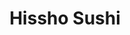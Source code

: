 ---
layout: place
title: Hissho Sushi
permalink: /tennessee/nashville/hissho-sushi.html
stateAbbr: TN
stateName: Tennessee
cityName: Nashville
seo:
  type: restaurant
  links: http://www.hisshosushi.com/
place_id: ChIJS1K3Q61uZIgR-E_0OZm1ikg
photos:
  - name: >-
      places/ChIJS1K3Q61uZIgR-E_0OZm1ikg/photos/AeeoHcKe0r65endEGrQYN6u5FaxHgQA-gEp4WBf2j5iYDgFJdJeoMieQH_2hUK6On6nfUiZtqMd7epdZJ7niNgPHl6Gu1WQmA_pome2nOk4X5mNvZUH_A3VTAq82Gwna4_h7_Oqn5FZpeLL-2BVoFTKgTfF23UiZIwDK62xL66nJQLidIF0oJKNip2Gi10FoBiSOoU2MD5H3Lnp-GfGM8Y6ve_tyGnMVqeEE6NP43ylrXkgq4ADEz0O8Ijv7xpLOE9vVyf5OaKxSpgVT7MVHKgjm-vIMJ97mxd0q5nZkSzf28Cp-bSiYlrBxWahknkB0jzThg8d4ZEW34Qkw352EyBk8xtCG_JETipv4lkmazfPVYa0KK0m-6Eu9iJefAHGDdJIfMJS1bm5xcBUBUBgSHrbtl7x3cw7B20wytR96z4__DihQmA
    widthPx: 4000
    heightPx: 3000
    authorAttributions:
      - displayName: Jordan
        uri: https://maps.google.com/maps/contrib/113786755451382592469
        photoUri: >-
          https://lh3.googleusercontent.com/a-/ALV-UjWgcfg0T-XcblArlBepPNlIHsJouxLgubOTYPLMxOHUzSM9g5_2pw=s100-p-k-no-mo
    flagContentUri: >-
      https://www.google.com/local/imagery/report/?cb_client=maps_api_places.places_api&image_key=!1e10!2sCIHM0ogKEICAgICUmvODBw&hl=en-US
    googleMapsUri: >-
      https://www.google.com/maps/place//data=!3m4!1e2!3m2!1sCIHM0ogKEICAgICUmvODBw!2e10!4m2!3m1!1s0x88646ead43b7524b:0x488ab59939f44ff8
  - name: >-
      places/ChIJS1K3Q61uZIgR-E_0OZm1ikg/photos/AeeoHcLLn54fBpomibpxCd_UgxTr3wRt5SL1lMgeVgdsa-1JdimllpwJIeZ3xp0rNhiSUXKiAsmpwT-3qYSU_xeJWueXJu4nZ1HQtLWMmZMn5zynFzW26T8J2CS77yIqp8qD5aL3-r__WeonmqYfGtDEANzuC403LRLrqyv3jqSb7nSRVivYeueOsjvzCXg7TodSNIRvXj9cKDovKFu23ztT5-Yg92IImub-MhRjZFRW46Llx7VXNQqG5FC6la9J1FmQeySrd1YyyXPdSZew323ki8QaerA1fjlPtBJtb2rCmEAY72E02X8yVEet5SUtZI2p4wkihrsk7jM7jkrrIrZSIBuGQjxgN0Ba4A6OE70njfPPRfA2bYUSm6I_xzaD9aKbqhvr75PCbTBpCh3F4Nr5E-asCz64AeDfvBn8zjfGpT7ioXY
    widthPx: 3024
    heightPx: 4032
    authorAttributions:
      - displayName: Silver Cummings
        uri: https://maps.google.com/maps/contrib/102031944848709638647
        photoUri: >-
          https://lh3.googleusercontent.com/a-/ALV-UjVX6fIPvvgzLi8O3ZNCUjzaRng1SN0dI4vkwzX0YF30IJWViOJF=s100-p-k-no-mo
    flagContentUri: >-
      https://www.google.com/local/imagery/report/?cb_client=maps_api_places.places_api&image_key=!1e10!2sCIHM0ogKEICAgIDJyK3brAE&hl=en-US
    googleMapsUri: >-
      https://www.google.com/maps/place//data=!3m4!1e2!3m2!1sCIHM0ogKEICAgIDJyK3brAE!2e10!4m2!3m1!1s0x88646ead43b7524b:0x488ab59939f44ff8
  - name: >-
      places/ChIJS1K3Q61uZIgR-E_0OZm1ikg/photos/AeeoHcLJvkQGqVVWXgRxHO2DI4i0zbuEd4BT48svVS6tGeMs_t89E1MeBcEcnBF7PxcMAYCjQC42vZ1G01fttxJrJklOk4lK9vsCBYwjcA6XCEedlJvNRIBEuRz06-oGR67VdnyNhuG1adgMydK1dcuII7ibkqlz3hExRZHuRdC7k1wObubu9zqgZebuC2rXwjTIH5BGgQ4J_QrFpoUM2ePWNy2g0IcdjqDjZSagfyVBxqcsk7RyaiQfXIJ19I272xcVpFgRHGXPJTRmdySLY_fDs39dBW7LEqAH8cvpefKMMKlUGiYNLQLzihZYaolBvYQVBD4I-qfi17Zg0mT7q7-cX3_hejhlVNJCu9YVPGllwP6aBJLPJsuUdf4uu8yGrCmXUaytPbu2RmoyT-NDUsBdkapyue_BM1gphFXVqKVty85nDA
    widthPx: 3024
    heightPx: 4032
    authorAttributions:
      - displayName: Northern Virginia
        uri: https://maps.google.com/maps/contrib/110080793047899558203
        photoUri: >-
          https://lh3.googleusercontent.com/a-/ALV-UjVSv3uJimd8yLQi847MohfFqUz0f1IYWOMw6tkNoDNGqZ2YzAf7=s100-p-k-no-mo
    flagContentUri: >-
      https://www.google.com/local/imagery/report/?cb_client=maps_api_places.places_api&image_key=!1e10!2sCIHM0ogKEICAgIDH4_L0IQ&hl=en-US
    googleMapsUri: >-
      https://www.google.com/maps/place//data=!3m4!1e2!3m2!1sCIHM0ogKEICAgIDH4_L0IQ!2e10!4m2!3m1!1s0x88646ead43b7524b:0x488ab59939f44ff8
  - name: >-
      places/ChIJS1K3Q61uZIgR-E_0OZm1ikg/photos/AeeoHcIOO2Sp5Tud6cvg8qmjwhZ9s4bFMBXrIFMXN1W7oggc7DidixY5BJLGbexT2kW0mvybX4AlqAATTD8hwU6B4zPCj5H951Gw7v0XrN38JUXGQjAXNwvC8DIPyz6mVytBQKjT0KlmnJFAQfEJwJeVnTmFFCdSmsT6-df1s44uhZggwdCiyokXKgT2O9JZZ6KyXWFy7cXyVWktVa1eaNClXPZJleGegcqj3evX30Cbn0kViyjSInMxK_3eBn_71V7xdi8E5Hga-0OX75FaHy58wdhxWvMEirbthiuY3_K3Wyv0Gicdlm-xfK-aqX_4zJyyy7pVA62wysu-wUDj8CmjJFiDbOGmwt9VEIcXMAcqb2xCal2apwmyE2J4EASqHqhk2se3OLM9_SogLaA_rZx2CLpXfllTLRR-uK6uKWhXAPPHPw
    widthPx: 3024
    heightPx: 4032
    authorAttributions:
      - displayName: Northern Virginia
        uri: https://maps.google.com/maps/contrib/110080793047899558203
        photoUri: >-
          https://lh3.googleusercontent.com/a-/ALV-UjVSv3uJimd8yLQi847MohfFqUz0f1IYWOMw6tkNoDNGqZ2YzAf7=s100-p-k-no-mo
    flagContentUri: >-
      https://www.google.com/local/imagery/report/?cb_client=maps_api_places.places_api&image_key=!1e10!2sCIHM0ogKEICAgIDH4_KWRQ&hl=en-US
    googleMapsUri: >-
      https://www.google.com/maps/place//data=!3m4!1e2!3m2!1sCIHM0ogKEICAgIDH4_KWRQ!2e10!4m2!3m1!1s0x88646ead43b7524b:0x488ab59939f44ff8
  - name: >-
      places/ChIJS1K3Q61uZIgR-E_0OZm1ikg/photos/AeeoHcIXDN0dQ-gxxGnZI7InkZ4yuKLul5RmViNVNKdFTtQxHzGk7QS_0EJoAc7hHzeHqXQ5bSZRzu0iYXunMiz5TPH_fXcCE3X-AHKvsxsV3eOEVMSC_tOe5ZXOgMMrfho57UiuCDvI8n0xzwMio49E5LeEWGxu_SDxaltPViCBh5mkDPZ4Onm5cVoJ4vEkNs6bMTzJYdn6mXQ6SYo2fLCZhyLGQ2xoeN-duPGsgULPFr0kQ5pTaaA0d28DNfkP8L5291dAssukFyvFxumSFl29-_qLbAboj1YgXuyfkwUQIj-fP2REcig131Q2iBv_Z20qcKqGei2om14VDDvjeqSmWnIVNVun9LwNH3fBk0bUh1ttyX2bWj7Rve1JW0s34-yJE_MCm4f_ZZGNk_QngfFJRhISHUN-506vqXUJDvT5ZACDGg
    widthPx: 3024
    heightPx: 4032
    authorAttributions:
      - displayName: Northern Virginia
        uri: https://maps.google.com/maps/contrib/110080793047899558203
        photoUri: >-
          https://lh3.googleusercontent.com/a-/ALV-UjVSv3uJimd8yLQi847MohfFqUz0f1IYWOMw6tkNoDNGqZ2YzAf7=s100-p-k-no-mo
    flagContentUri: >-
      https://www.google.com/local/imagery/report/?cb_client=maps_api_places.places_api&image_key=!1e10!2sCIHM0ogKEICAgIDH4_Khbw&hl=en-US
    googleMapsUri: >-
      https://www.google.com/maps/place//data=!3m4!1e2!3m2!1sCIHM0ogKEICAgIDH4_Khbw!2e10!4m2!3m1!1s0x88646ead43b7524b:0x488ab59939f44ff8
  - name: >-
      places/ChIJS1K3Q61uZIgR-E_0OZm1ikg/photos/AeeoHcL_CWppkBM_S9DRWsEmg9cEGDUJ_46ZVkD508-ajlF-CR78eQ3u8kxWk78P610nIqY-6cJFmbGGIVZwp-Z8jSWUrXAcG3mEM5pOPXQU2BYlt2xWKKrhSZUi-f5fa1RX4Lz_YwtMCHi6pleEzuTVT7nqUNTIKmpbcD_pVt5_fArV-KOvLgRaIgNUBx1kmQ6m0vc9R_5XC3UqzCH8NjpApsYuVvVZKTpTAbpjYpoJhq-wABUg-o5XuefVv8mjaoVF5I0B-UM5kwGwaVvA9frcpdWSzPi4katiTkvdhNLE9bNpD6IH2mj_nZMbYOBARhuvvURjjuSDoH3onx-BHsNuVtXeeqpgnEKDnIojbp7P2pHDkRsuCQEMMZoUjaVuXgXNJ9lS8P7GkUH1CrbCLqwFYLCe1QBcT3-T00iYhYVNiQ0
    widthPx: 4032
    heightPx: 3024
    authorAttributions:
      - displayName: Angela Khan-Norton
        uri: https://maps.google.com/maps/contrib/114636292523541691704
        photoUri: >-
          https://lh3.googleusercontent.com/a-/ALV-UjW1st0E_xEMHSpHz02aICRM-nDzFAHAjZxHVITyJdgFKuYHFCAhRA=s100-p-k-no-mo
    flagContentUri: >-
      https://www.google.com/local/imagery/report/?cb_client=maps_api_places.places_api&image_key=!1e10!2sCIHM0ogKEICAgIDMmuyXPg&hl=en-US
    googleMapsUri: >-
      https://www.google.com/maps/place//data=!3m4!1e2!3m2!1sCIHM0ogKEICAgIDMmuyXPg!2e10!4m2!3m1!1s0x88646ead43b7524b:0x488ab59939f44ff8
  - name: >-
      places/ChIJS1K3Q61uZIgR-E_0OZm1ikg/photos/AeeoHcLEI7kXn0uo02EzspkjQW4eWVJSIbNRTGsL36JGF4nDqNwi134xIV1nxagtmF-2JZfyyJc22TahimYsKvyipYteEWPXiNdF40sYuZve3rBQajwGl-9kD_8z_8orDZjG57KkTJmcbUtyXs0j9K7wek-Joej_9q03K-PbClRSJEOwqKiTeSDHJZNcVFtZTPC4spYOW4xOKIomxfbdwmDRHIUJt2OuY5nwriITgoJm5K5nbUsH_Sa22mI817Kho67sjqTN_GId_utRezxMzRTIWXcgJWqPh4_YtqyC7XxFsycrm_EInzF-QzYwiyu-76E5W_hu2hYumE_geKfTvaixfxWm9rYfUOd4xlvfX8LuLag8hvgTAyRveDu5op22yKRYBzWeh1SSYK0m2ZF5CcUcTgMx-L0GURuBdKCZPeZgzIfEXc5C
    widthPx: 3024
    heightPx: 3024
    authorAttributions:
      - displayName: Eugene Carbajal
        uri: https://maps.google.com/maps/contrib/106900476265136910698
        photoUri: >-
          https://lh3.googleusercontent.com/a-/ALV-UjWkepk9CrbXCW1gWg-2CfzhyrjCcUscwuTWfedtbODCoOwZY4Rx=s100-p-k-no-mo
    flagContentUri: >-
      https://www.google.com/local/imagery/report/?cb_client=maps_api_places.places_api&image_key=!1e10!2sCIHM0ogKEICAgICm8oypqgE&hl=en-US
    googleMapsUri: >-
      https://www.google.com/maps/place//data=!3m4!1e2!3m2!1sCIHM0ogKEICAgICm8oypqgE!2e10!4m2!3m1!1s0x88646ead43b7524b:0x488ab59939f44ff8
  - name: >-
      places/ChIJS1K3Q61uZIgR-E_0OZm1ikg/photos/AeeoHcKiAHRNX-nvnNdAmbD1bI-OELFXRXtAEfEif_jrSCuWcHZi6H0ccEXEoPcJs7fevxxK-ak5YUkSnY5KLWan8uXQi5xoaGek_DAYiNYhMXIJRMeQP_MGnKM2kEPrsJwep8QQ_pdiX2l61h812CJcbCFoT1jSO8zFG2eF-8MKaZ-6suxnj5R7HZDRgu1Ku1zTZ5vDaypljCGx3-NzjPhUEFaadzQ2eHIqYOotefstpMl_f14WlkGyq4T1X-efNtQiaGoJK9CMx2TBiqF73Y8IABQt_3-vmEH4FBu72OvcwNTDVCMaGj54XeZJjnC9Mk743BRnN0SgjhRyGZx7Vumy7Hx96bchRytN7Z8pYRH41ruP_L1OJq8xYZA-CJgFHycGYSyWl4jWkZdaEkTV_PKoTU71BJziMvhXL1Qpv_-rYwAd4g
    widthPx: 4032
    heightPx: 3024
    authorAttributions:
      - displayName: Thual Muang
        uri: https://maps.google.com/maps/contrib/104342565633141347041
        photoUri: >-
          https://lh3.googleusercontent.com/a-/ALV-UjWBGU28aCyk9bmGk1kua3rac2T1lqyaY3F2QREN176x4LobIMgC=s100-p-k-no-mo
    flagContentUri: >-
      https://www.google.com/local/imagery/report/?cb_client=maps_api_places.places_api&image_key=!1e10!2sCIHM0ogKEICAgIDa4NGCDQ&hl=en-US
    googleMapsUri: >-
      https://www.google.com/maps/place//data=!3m4!1e2!3m2!1sCIHM0ogKEICAgIDa4NGCDQ!2e10!4m2!3m1!1s0x88646ead43b7524b:0x488ab59939f44ff8
  - name: >-
      places/ChIJS1K3Q61uZIgR-E_0OZm1ikg/photos/AeeoHcKJrppNnlTw7RwJGbeeKfhTVg74KtA6c76rmWPphE-W9aD_DjRBLOv_SVWynE8Y-9X1UYHvaNiOgxY8s4fvwYorHr8guFQWp7A7UsVcl71QRIhiDpQyB26HFQGqzcuRQ7kguIX8A8AjeYbdHi2gm7D4bqahYHNJVrTRHB1JXizLXcZO9Y8ce_epqT9Td7lPBtzcaC0YghHzePUKO6TFvtsBvUJmdhDkIF1Iv_kuZ69AXSh5TqQ7cli5HEpELF_p6GNATZnpN-4Y_4ATgzJXOaX6PdFicnb0lo9oUJ9ZO6EY3Xvx0ebNkLUpZUvkH_sB2j_8Oq5lya7KCAoYv-T4UT8yrvrlFwpTTF4LKWMcX6HYh9V4Z5wI-Kfa-qR1f5ChQL18j8zBGK5j3CTp_mJgy1jvdmGlRT_dgxiRJjKVPQMiSg
    widthPx: 3024
    heightPx: 4032
    authorAttributions:
      - displayName: Philip Douglas
        uri: https://maps.google.com/maps/contrib/108726099558602162830
        photoUri: >-
          https://lh3.googleusercontent.com/a-/ALV-UjW0y_dUD4YyXgNPBMoVVNaBFAZ-7mYaubSW3OIXhKy6KkiPV3h0Pw=s100-p-k-no-mo
    flagContentUri: >-
      https://www.google.com/local/imagery/report/?cb_client=maps_api_places.places_api&image_key=!1e10!2sCIHM0ogKEICAgIC19M2qTA&hl=en-US
    googleMapsUri: >-
      https://www.google.com/maps/place//data=!3m4!1e2!3m2!1sCIHM0ogKEICAgIC19M2qTA!2e10!4m2!3m1!1s0x88646ead43b7524b:0x488ab59939f44ff8
  - name: >-
      places/ChIJS1K3Q61uZIgR-E_0OZm1ikg/photos/AeeoHcIVOjlg92WarL4knHwCcuhMogIZt02cvjeWrN3XTCTKG8T1Cz5RObW_nUOUKK1_uhMm7DNic5Fvd3wZr1ChyZiVzTNMhDvqTumj9qwqo3BrNsnSloehWsFUZl_C8XG_Q2y5pjlZsNs74vDou7_HeYSTrcg-b5oYt4DqXfzWC_WLmeTxWnXOyY94Pk17fIwPMCOq9uGyDOj96X8w0_gekdbJZZk-pYmeXvdXcaj3nRO6JChWCRow1-To3D5EFpnwXFLTEiiqrxoVroEjINniMELjLa5aMeUg1Xq_XsLw9X1sZbAGusVE9a6TkwctdWvHzygget7K51XxI2FVq7--5P3NWApB8CfjhItjwOI0KltEjxTW9k0t56_9cUK_qe26RUbwCf2Qyl7g5gomO8taysOhTx1szzQBPRstZ0dFwShxvg
    widthPx: 4032
    heightPx: 3024
    authorAttributions:
      - displayName: Angela Inman
        uri: https://maps.google.com/maps/contrib/115394880669687469680
        photoUri: >-
          https://lh3.googleusercontent.com/a-/ALV-UjV-e2v3zBrpCKQ4J5jxnzYVQc9turC22RAJ781VpqPjAFuujF3Z=s100-p-k-no-mo
    flagContentUri: >-
      https://www.google.com/local/imagery/report/?cb_client=maps_api_places.places_api&image_key=!1e10!2sCIHM0ogKEICAgIDZ9uC_KA&hl=en-US
    googleMapsUri: >-
      https://www.google.com/maps/place//data=!3m4!1e2!3m2!1sCIHM0ogKEICAgIDZ9uC_KA!2e10!4m2!3m1!1s0x88646ead43b7524b:0x488ab59939f44ff8
address: 1 Terminal Dr, Nashville, TN 37214, USA
street: 1 Terminal Dr
city: Nashville
state: TN
zip: '37214'
country: USA
neighborhood: null
latitude: '36.132299'
longitude: '-86.669752'
accessibility_options:
  wheelchairAccessibleParking: true
  wheelchairAccessibleEntrance: true
  wheelchairAccessibleSeating: true
business_status: OPERATIONAL
name: Hissho Sushi
google_maps_links:
  directionsUri: >-
    https://www.google.com/maps/dir//''/data=!4m7!4m6!1m1!4e2!1m2!1m1!1s0x88646ead43b7524b:0x488ab59939f44ff8!3e0
  placeUri: https://maps.google.com/?cid=5227189987223818232
  writeAReviewUri: >-
    https://www.google.com/maps/place//data=!4m3!3m2!1s0x88646ead43b7524b:0x488ab59939f44ff8!12e1
  reviewsUri: >-
    https://www.google.com/maps/place//data=!4m4!3m3!1s0x88646ead43b7524b:0x488ab59939f44ff8!9m1!1b1
  photosUri: >-
    https://www.google.com/maps/place//data=!4m3!3m2!1s0x88646ead43b7524b:0x488ab59939f44ff8!10e5
primary_type: Sushi Restaurant
opening_hours:
  regular: null
  current: null
secondary_opening_hours:
  regular:
    weekdayDescriptions: null
    type: null
  current:
    weekdayDescriptions: null
    type: null
phone: (704) 926-2200
price_level: null
price_range: $10 &ndash; $20
rating: '3.4'
rating_count: 75
website: http://www.hisshosushi.com/
description: >-
  Discover Hissho Sushi in Nashville, TN$$$Hissho Sushi in Nashville, TN, stands
  out as a convenient spot for enjoying fresh Japanese-inspired dishes within
  the bustling airport environment. This casual eatery specializes in a variety
  of options like bento boxes and poke bowls, making it an ideal choice for
  travelers seeking quick and flavorful meals. The restaurant emphasizes
  accessibility with features such as wheelchair-friendly parking and entrances,
  ensuring a welcoming experience for all visitors. Its location adds to the
  appeal for those searching for reliable sushi dining options nearby,
  complemented by a clean and efficient setup that captures the essence of
  modern airport cuisine. With a focus on quality ingredients and
  straightforward service, it's a go-to destination for anyone craving Japanese
  flavors on the go.
generative_summary: >-
  Discover Hissho Sushi in Nashville, TN$$$Hissho Sushi in Nashville, TN, stands
  out as a convenient spot for enjoying fresh Japanese-inspired dishes within
  the bustling airport environment. This casual eatery specializes in a variety
  of options like bento boxes and poke bowls, making it an ideal choice for
  travelers seeking quick and flavorful meals. The restaurant emphasizes
  accessibility with features such as wheelchair-friendly parking and entrances,
  ensuring a welcoming experience for all visitors. Its location adds to the
  appeal for those searching for reliable sushi dining options nearby,
  complemented by a clean and efficient setup that captures the essence of
  modern airport cuisine. With a focus on quality ingredients and
  straightforward service, it's a go-to destination for anyone craving Japanese
  flavors on the go.
generative_disclosure: Summarized by AI using the Grok-3-Mini model.
reviews: null
review_summary: >-
  What Visitors Are Sharing About Hissho Sushi$$$Folks stopping by Hissho Sushi
  often appreciate the straightforward vibe and tasty selections that hit the
  spot for a fast airport bite, with many highlighting the fresh flavors in
  their bowls and boxes. While the overall experience earns solid marks for
  convenience and variety, some mention that service can vary depending on the
  time of day, keeping things reliably average without major letdowns. Customers
  frequently note that it's a handy option for families or solo travelers
  looking for something light and satisfying, adding to its everyday charm. Even
  with room for slight improvements in consistency, the general feedback leans
  positive, making it a worthwhile pick for those in the mood for familiar
  Japanese-style eats. All in all, it's clear that this spot delivers a no-fuss
  meal that leaves most people feeling content with their choice.
review_disclosure: Summarized by AI using the Grok-3-Mini model.
parking_options: null
payment_options: null
allow_dogs: null
curbside_pickup: null
delivery: null
dine_in: null
good_for_children: null
good_for_groups: null
good_for_sports: null
live_music: null
menu_for_children: null
outdoor_seating: null
reservable: null
restroom: null
serves_beer: null
serves_breakfast: null
serves_brunch: null
serves_cocktails: null
serves_coffee: null
serves_dinner: null
serves_dessert: null
serves_lunch: null
serves_vegetarian_food: null
serves_wine: null
takeout: null
update_category: enterprise
places_description: null

---